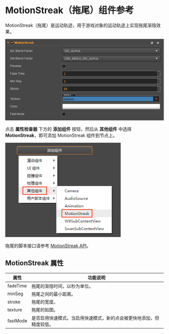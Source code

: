 # MotionStreak（拖尾）组件参考

MotionStreak（拖尾）是运动轨迹，用于游戏对象的运动轨迹上实现拖尾渐隐效果。

![add motionStreak](motion-streak/motionstreak.png)

点击 **属性检查器** 下方的 **添加组件** 按钮，然后从 **其他组件** 中选择 **MotionStreak**，即可添加 MotionStreak 组件到节点上。

![add motionStreak](motion-streak/add-motion-streak.png)

拖尾的脚本接口请参考 [MotionStreak API](../../../api/zh/classes/MotionStreak.html)。

## MotionStreak 属性

| 属性 |   功能说明
| -------------- | ----------- |
| fadeTime | 拖尾的渐隐时间，以秒为单位。|
| minSeg   | 拖尾之间的最小距离。|
| stroke   | 拖尾的宽度。|
| texture  | 拖尾的贴图。|
| fastMode | 是否启用快速模式。当启用快速模式，新的点会被更快地添加，但精度较低。|
